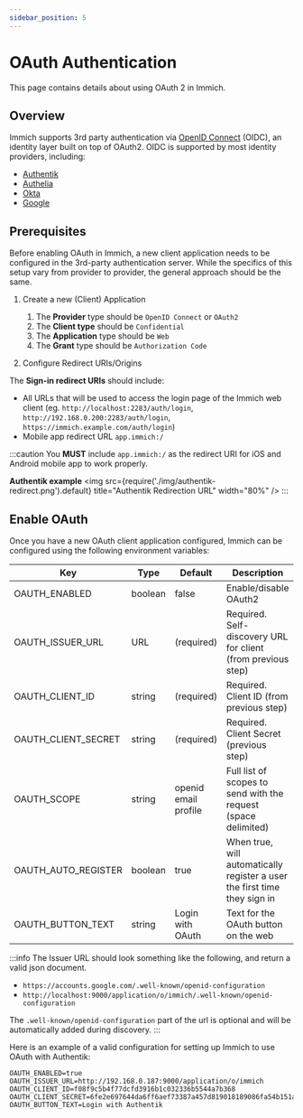 ```yaml
---
sidebar_position: 5
---
```


# OAuth Authentication

This page contains details about using OAuth 2 in Immich.

## Overview

Immich supports 3rd party authentication via [OpenID Connect][oidc] (OIDC), an identity layer built on top of OAuth2. OIDC is supported by most identity providers, including:

- [Authentik](https://goauthentik.io/integrations/sources/oauth/#openid-connect)
- [Authelia](https://www.authelia.com/configuration/identity-providers/open-id-connect/)
- [Okta](https://www.okta.com/openid-connect/)
- [Google](https://developers.google.com/identity/openid-connect/openid-connect)

## Prerequisites

Before enabling OAuth in Immich, a new client application needs to be configured in the 3rd-party authentication server. While the specifics of this setup vary from provider to provider, the general approach should be the same.

1. Create a new (Client) Application

   1. The **Provider** type should be `OpenID Connect` or `OAuth2`
   2. The **Client type** should be `Confidential`
   3. The **Application** type should be `Web`
   4. The **Grant** type should be `Authorization Code`

2. Configure Redirect URIs/Origins

  The **Sign-in redirect URIs** should include:

  * All URLs that will be used to access the login page of the Immich web client (eg. `http://localhost:2283/auth/login`, `http://192.168.0.200:2283/auth/login`, `https://immich.example.com/auth/login`)
  * Mobile app redirect URL `app.immich:/`
  
:::caution
You **MUST** include `app.immich:/` as the redirect URI for iOS and Android mobile app to work properly. 

**Authentik example**
<img src={require('./img/authentik-redirect.png').default} title="Authentik Redirection URL" width="80%" />
:::

## Enable OAuth

Once you have a new OAuth client application configured, Immich can be configured using the following environment variables:

| Key                 | Type    | Default              | Description                                                               |
| ------------------- | ------- | -------------------- | ------------------------------------------------------------------------- |
| OAUTH_ENABLED       | boolean | false                | Enable/disable OAuth2                                                     |
| OAUTH_ISSUER_URL    | URL     | (required)           | Required. Self-discovery URL for client (from previous step)              |
| OAUTH_CLIENT_ID     | string  | (required)           | Required. Client ID (from previous step)                                  |
| OAUTH_CLIENT_SECRET | string  | (required)           | Required. Client Secret (previous step)                                    |
| OAUTH_SCOPE         | string  | openid email profile | Full list of scopes to send with the request (space delimited)            |
| OAUTH_AUTO_REGISTER | boolean | true                 | When true, will automatically register a user the first time they sign in |
| OAUTH_BUTTON_TEXT   | string  | Login with OAuth     | Text for the OAuth button on the web                                      |

:::info
The Issuer URL should look something like the following, and return a valid json document.

- `https://accounts.google.com/.well-known/openid-configuration`
- `http://localhost:9000/application/o/immich/.well-known/openid-configuration`

The `.well-known/openid-configuration` part of the url is optional and will be automatically added during discovery.
:::

Here is an example of a valid configuration for setting up Immich to use OAuth with Authentik:

```
OAUTH_ENABLED=true
OAUTH_ISSUER_URL=http://192.168.0.187:9000/application/o/immich
OAUTH_CLIENT_ID=f08f9c5b4f77dcfd3916b1c032336b5544a7b368
OAUTH_CLIENT_SECRET=6fe2e697644da6ff6aef73387a457d819018189086fa54b151a6067fbb884e75f7e5c90be16d3c688cf902c6974817a85eab93007d76675041eaead8c39cf5a2
OAUTH_BUTTON_TEXT=Login with Authentik
```

[oidc]: https://openid.net/connect/
